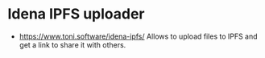 # Idena IPFS uploader
- https://www.toni.software/idena-ipfs/
Allows to upload files to IPFS and get a link to share it with others.